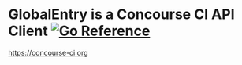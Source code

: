 # GlobalEntry is a Concourse CI API Client [![Go Reference](https://pkg.go.dev/badge/github.com/crhntr/globalentry.svg)](https://pkg.go.dev/github.com/crhntr/globalentry)

https://concourse-ci.org

